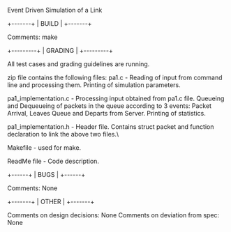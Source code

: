 Event Driven Simulation of a Link

+-------+
| BUILD |
+-------+

Comments: make

+---------+
| GRADING |
+---------+

All test cases and grading guidelines are running.

zip file contains the following files:
pa1.c - Reading of input from command line and processing them. Printing of simulation parameters.

pa1_implementation.c - Processing input obtained from pa1.c file. Queueing and Dequeueing of packets in the queue according to 3 events: Packet Arrival, Leaves Queue and Departs 						 from Server. Printing of statistics.

pa1_implementation.h - Header file. Contains struct packet and function declaration to link the above two files.\

Makefile - used for make.

ReadMe file - Code description.

+------+
| BUGS |
+------+

Comments: None

+-------+
| OTHER |
+-------+

Comments on design decisions: None
Comments on deviation from spec: None

